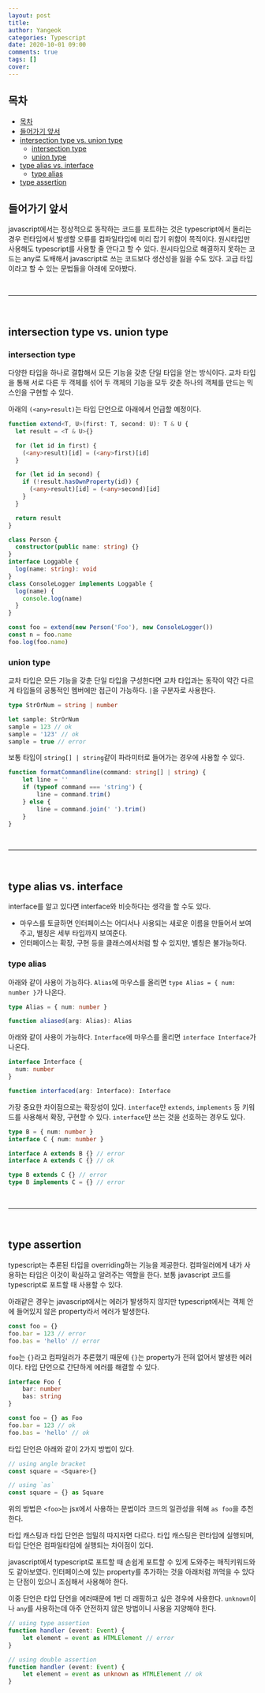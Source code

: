 ```yaml
---
layout: post
title: 
author: Yangeok
categories: Typescript
date: 2020-10-01 09:00
comments: true
tags: []
cover:
---
```


## 목차
- [목차](#목차)
- [들어가기 앞서](#들어가기-앞서)
- [intersection type vs. union type](#intersection-type-vs-union-type)
  - [intersection type](#intersection-type)
  - [union type](#union-type)
- [type alias vs. interface](#type-alias-vs-interface)
  - [type alias](#type-alias)
- [type assertion](#type-assertion)

## 들어가기 앞서

javascript에서는 정상적으로 동작하는 코드를 포트하는 것은 typescript에서 돌리는 경우 런타임에서 발생할 오류를 컴파일타임에 미리 잡기 위함이 목적이다. 원시타입만 사용해도 typescript를 사용할 줄 안다고 할 수 있다. 원시타입으로 해결하지 못하는 코드는 any로 도배해서 javascript로 쓰는 코드보다 생산성을 잃을 수도 있다. 고급 타입이라고 할 수 있는 문법들을 아래에 모아봤다. 

<br>

---

<br>

## intersection type vs. union type

### intersection type

다양한 타입을 하나로 결합해서 모든 기능을 갖춘 단일 타입을 얻는 방식이다. 교차 타입을 통해 서로 다른 두 객체를 섞어 두 객체의 기능을 모두 갖춘 하나의 객체를 만드는 믹스인을 구현할 수 있다.

아래의 `(<any>result)`는 타입 단언으로 아래에서 언급할 예정이다.

```ts
function extend<T, U>(first: T, second: U): T & U {
  let result = <T & U>{}

  for (let id in first) {
    (<any>result)[id] = (<any>first)[id]
  }

  for (let id in second) {
    if (!result.hasOwnProperty(id)) {
      (<any>result)[id] = (<any>second)[id]
    }
  }

  return result
}

class Person {
  constructor(public name: string) {}
}
interface Loggable {
  log(name: string): void
}
class ConsoleLogger implements Loggable {
  log(name) {
    console.log(name)
  }
}

const foo = extend(new Person('Foo'), new ConsoleLogger())
const n = foo.name
foo.log(foo.name)
```

### union type

교차 타입은 모든 기능을 갖춘 단일 타입을 구성한다면 교차 타입과는 동작이 약간 다르게 타입들의 공통적인 멤버에만 접근이 가능하다. `|`을 구분자로 사용한다. 

```ts
type StrOrNum = string | number

let sample: StrOrNum
sample = 123 // ok
sample = '123' // ok
sample = true // error
```

보통 타입이 `string[] | string`같이 파라미터로 들어가는 경우에 사용할 수 있다.

```ts
function formatCommandline(command: string[] | string) {
    let line = ''
    if (typeof command === 'string') {
        line = command.trim()
    } else {
        line = command.join(' ').trim()
    }
}
```

<br>

---

<br>


## type alias vs. interface

interface를 알고 있다면 interface와 비슷하다는 생각을 할 수도 있다. 

- 마우스를 토글하면 인터페이스는 어디서나 사용되는 새로운 이름을 만들어서 보여주고, 별칭은 세부 타입까지 보여준다.
- 인터페이스는 확장, 구현 등을 클래스에서처럼 할 수 있지만, 별칭은 불가능하다.

### type alias

아래와 같이 사용이 가능하다. `Alias`에 마우스를 올리면 `type Alias = { num: number }`가 나온다.

```ts
type Alias = { num: number }

function aliased(arg: Alias): Alias
```

아래와 같이 사용이 가능하다. `Interface`에 마우스를 올리면 `interface Interface`가 나온다. 

```ts
interface Interface {
  num: number
}

function interfaced(arg: Interface): Interface
```

가장 중요한 차이점으로는 확장성이 있다. `interface`만 `extends`, `implements` 등 키워드를 사용해서 확장, 구현할 수 있다. `interface`만 쓰는 것을 선호하는 경우도 있다.

```ts
type B = { num: number }
interface C { num: number }

interface A extends B {} // error
interface A extends C {} // ok

type B extends C {} // error
type B implements C = {} // error
```

<br>

---

<br>

## type assertion

typescript는 추론된 타입을 overriding하는 기능을 제공한다. 컴파일러에게 내가 사용하는 타입은 이것이 확실하고 알려주는 역할을 한다. 보통 javascript 코드를 typescript로 포트할 때 사용할 수 있다. 

아래같은 경우는 javascript에서는 에러가 발생하지 않지만 typescript에서는 객체 안에 들어있지 않은 property라서 에러가 발생한다.

```ts
const foo = {}
foo.bar = 123 // error
foo.bas = 'hello' // error
```

`foo`는 `{}`라고 컴파일러가 추론했기 때문에 `{}`는 property가 전혀 없어서 발생한 에러이다. 타입 단언으로 간단하게 에러를 해결할 수 있다.

```ts
interface Foo {
    bar: number
    bas: string
}

const foo = {} as Foo
foo.bar = 123 // ok
foo.bas = 'hello' // ok
```

타입 단언은 아래와 같이 2가지 방법이 있다.

```ts
// using angle bracket
const square = <Square>{}

// using `as` 
const square = {} as Square
```

위의 방법은 `<foo>`는 jsx에서 사용하는 문법이라 코드의 일관성을 위해 `as foo`을 추천한다.

타입 캐스팅과 타입 단언은 엄밀히 따지자면 다르다. 타입 캐스팅은 런타임에 실행되며, 타입 단언은 컴파일타임에 실행되는 차이점이 있다.

javascript에서 typescript로 포트할 때 손쉽게 포트할 수 있게 도와주는 매직키워드와도 같아보였다. 인터페이스에 있는 property를 추가하는 것을 아래처럼 까먹을 수 있다는 단점이 있으니 조심해서 사용해야 한다.

이중 단언은 타입 단언을 에러때문에 1번 더 래핑하고 싶은 경우에 사용한다. `unknown`이나 `any`를 사용하는데 아주 안전하지 않은 방법이니 사용을 지양해야 한다.

```ts
// using type assertion
function handler (event: Event) {
    let element = event as HTMLElement // error
}

// using double assertion
function handler (event: Event) {
    let element = event as unknown as HTMLElement // ok
}
```